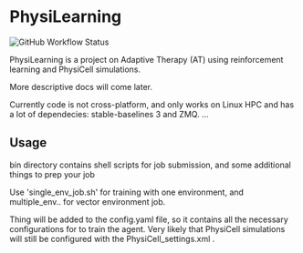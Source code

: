 # PhysiLearning
![GitHub Workflow Status](https://img.shields.io/github/actions/workflow/status/sergiyayf/PhysiLearning/ci.yaml)

PhysiLearning is a project on Adaptive Therapy (AT) using reinforcement learning and PhysiCell simulations.

More descriptive docs will come later.

Currently code is not cross-platform, and only works on Linux HPC and has a lot of dependecies: stable-baselines 3 and ZMQ. 
...

## Usage 

bin directory contains shell scripts for job submission, and some additional things to prep your job

Use 'single_env_job.sh' for training with one environment, and multiple_env.. for vector environment job. 

Thing will be added to the config.yaml file, so it contains all the necessary configurations for to train the agent. Very likely that PhysiCell simulations will still be configured with the PhysiCell_settings.xml . 
